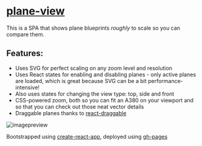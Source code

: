 # [plane-view](https://pgsil.github.io/plane-view/)
This is a SPA that shows plane blueprints *roughly* to scale so you can compare them.

## Features:
* Uses SVG for perfect scaling on any zoom level and resolution
* Uses React states for enabling and disabling planes - only active planes are loaded, which is great because SVG can be a bit performance-intensive!
* Also uses states for changing the view type: top, side and front
* CSS-powered zoom, both so you can fit an A380 on your viewport and so that you can check out those neat vector details
* Draggable planes thanks to [react-draggable](https://github.com/mzabriskie/react-draggable)

![imagepreview](http://i.imgur.com/f7Xofca.png)

Bootstrapped using [create-react-app](https://github.com/facebookincubator/create-react-app), deployed using [gh-pages](https://github.com/tschaub/gh-pages)
